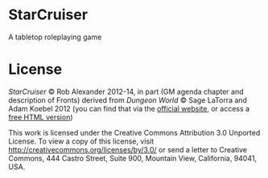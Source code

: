 # StarCruiser
A tabletop roleplaying game

# License
*StarCruiser* © Rob Alexander 2012-14, in part (GM agenda chapter and
description of Fronts) derived from *Dungeon World* © Sage LaTorra and
Adam Koebel 2012 (you can find that via the [official
website](http://www.dungeon-world.com/), or access a [free HTML
version](http://www.dungeonworldsrd.com/))

This work is licensed under the Creative Commons Attribution 3.0
Unported License. To view a copy of this license, visit
<http://creativecommons.org/licenses/by/3.0/> or send a letter to
Creative Commons, 444 Castro Street, Suite 900, Mountain View,
California, 94041, USA.
